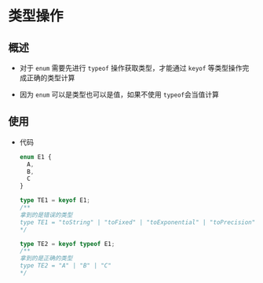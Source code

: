 # 类型操作

## 概述

  - 对于 `enum` 需要先进行 `typeof` 操作获取类型，才能通过 `keyof` 等类型操作完成正确的类型计算

  - 因为 `enum` 可以是类型也可以是值，如果不使用  `typeof`会当值计算

## 使用

  - 代码

    ```typescript
    enum E1 {
      A,
      B,
      C
    }

    type TE1 = keyof E1;
    /**
    拿到的是错误的类型
    type TE1 = "toString" | "toFixed" | "toExponential" | "toPrecision" | "valueOf" | "toLocaleString"
    */

    type TE2 = keyof typeof E1;
    /**
    拿到的是正确的类型
    type TE2 = "A" | "B" | "C"
    */
    ```
